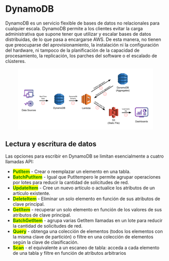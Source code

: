 # DynamoDB

DynamoDB es un servicio flexible de bases de datos no relacionales para cualquier escala. DynamoDB permite a los clientes evitar la carga administrativa que supone tener que utilizar y escalar bases de datos distribuidas, de lo que pasa a encargarse AWS. De esta manera, no tienen que preocuparse del aprovisionamiento, la instalación ni la configuración del hardware, ni tampoco de la planificación de la capacidad de procesamiento, la replicación, los parches del software o el escalado de clústeres.

<figure><img src="../.gitbook/assets/image (2).png" alt=""><figcaption></figcaption></figure>

## Lectura y escritura de datos

Las opciones para escribir en DynamoDB se limitan esencialmente a cuatro llamadas API:

* <mark style="color:green;">**PutItem**</mark> - Crear o reemplazar un elemento en una tabla.
* <mark style="color:green;">**BatchPutItem**</mark> - Igual que PutItempero le permite agrupar operaciones por lotes para reducir la cantidad de solicitudes de red.
* <mark style="color:green;">**UpdateItem**</mark> - Cree un nuevo artículo o actualice los atributos de un artículo existente.
* <mark style="color:green;">**DeleteItem**</mark> - Eliminar un solo elemento en función de sus atributos de clave principal.
* <mark style="color:green;">**GetItem**</mark> - recuperar un solo elemento en función de los valores de sus atributos de clave principal.
* <mark style="color:green;">**BatchGetItem**</mark> - agrupa varias GetItem llamadas en un lote para reducir la cantidad de solicitudes de red.
* <mark style="color:green;">**Query**</mark> - obtenga una colección de elementos (todos los elementos con la misma clave de partición) o filtre en una colección de elementos según la clave de clasificación.
* <mark style="color:green;">**Scan**</mark> - el equivalente a un escaneo de tabla: acceda a cada elemento de una tabla y filtre en función de atributos arbitrarios





